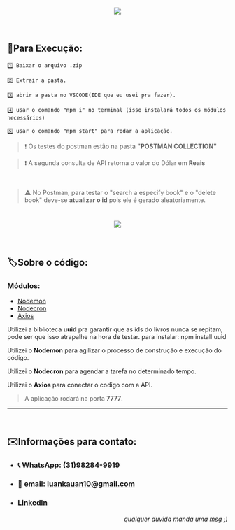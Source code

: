 
<h1 align="center">
    <img src='https://ik.imagekit.io/AlvesLuan/upFlowHeader_B_WH3_wEV.JPG?ik-sdk-version=javascript-1.4.3&updatedAt=1664688649470'>
</h1>

<!-- Para melhor vizualização no Visual Studio Code, apertar Ctrl + Shift + V -->
<!-- Para melhor vizualização no Visual Studio Code, apertar Ctrl + Shift + V -->
<!-- Para melhor vizualização no Visual Studio Code, apertar Ctrl + Shift + V -->
<!-- Para melhor vizualização no Visual Studio Code, apertar Ctrl + Shift + V -->
<!-- Para melhor vizualização no Visual Studio Code, apertar Ctrl + Shift + V -->


<br />

## 📁**Para Execução:**

    1️⃣ Baixar o arquivo .zip

    2️⃣ Extrair a pasta. 

    3️⃣ abrir a pasta no VSCODE(IDE que eu usei pra fazer).

    4️⃣ usar o comando "npm i" no terminal (isso instalará todos os módulos necessários) 

    5️⃣ usar o comando "npm start" para rodar a aplicação.

> ❗️ Os testes do postman estão na pasta **"POSTMAN COLLECTION"**

> ❗️ A segunda consulta de API retorna o valor do Dólar em **Reais**

<br />

> ⚠️ No Postman, para testar o "search a especify book" e o "delete book" deve-se **atualizar o id** pois ele é gerado aleatoriamente.
 <h1 align="center"><img src='https://ik.imagekit.io/AlvesLuan/idInsert__3kZcDven.png?ik-sdk-version=javascript-1.4.3&updatedAt=1664690898964'> </h1>




<br />


## 🏷️**Sobre o código:**
### Módulos:
- [Nodemon](https://www.npmjs.com/package/nodemon)
- [Nodecron](https://www.npmjs.com/package/node-cron)
- [Axios](https://www.npmjs.com/package/axios)


Utilizei a biblioteca **uuid** pra garantir que as ids do livros nunca se repitam, pode ser que isso atrapalhe na hora de testar.
para instalar: npm install uuid
 
Utilizei o **Nodemon** para agilizar o processo de construção e execução do código.

Utilizei o **Nodecron** para agendar a tarefa no determinado tempo.

Utilizei o **Axios** para conectar o codigo com a API.



> A aplicação rodará na porta **7777**.

---

<br />

## ✉️**Informações para contato:**
+ ### 📞 **WhatsApp:** (31)98284-9919
+ ### 📩 **email:** luankauan10@gmail.com
+ ### **[LinkedIn](https://www.linkedin.com/in/luan-kauan-alves-31b057239/)**
<h6 align="right"> qualquer duvida manda uma msg ;) </h6>


